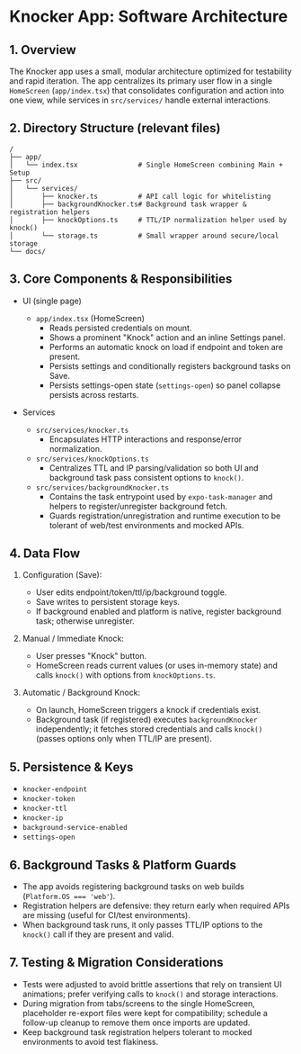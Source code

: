 # Knocker App: Software Architecture

## 1. Overview

The Knocker app uses a small, modular architecture optimized for testability and rapid iteration. The app centralizes its primary user flow in a single `HomeScreen` (`app/index.tsx`) that consolidates configuration and action into one view, while services in `src/services/` handle external interactions.

## 2. Directory Structure (relevant files)

```
/
├── app/
│   └── index.tsx               # Single HomeScreen combining Main + Setup
├── src/
│   └── services/
│       ├── knocker.ts          # API call logic for whitelisting
│       ├── backgroundKnocker.ts# Background task wrapper & registration helpers
│       ├── knockOptions.ts     # TTL/IP normalization helper used by knock()
│       └── storage.ts          # Small wrapper around secure/local storage
└── docs/
```

## 3. Core Components & Responsibilities

- UI (single page)
  - `app/index.tsx` (HomeScreen)
    - Reads persisted credentials on mount.
    - Shows a prominent "Knock" action and an inline Settings panel.
    - Performs an automatic knock on load if endpoint and token are present.
    - Persists settings and conditionally registers background tasks on Save.
    - Persists settings-open state (`settings-open`) so panel collapse persists across restarts.

- Services
  - `src/services/knocker.ts`
    - Encapsulates HTTP interactions and response/error normalization.
  - `src/services/knockOptions.ts`
    - Centralizes TTL and IP parsing/validation so both UI and background task pass consistent options to `knock()`.
  - `src/services/backgroundKnocker.ts`
    - Contains the task entrypoint used by `expo-task-manager` and helpers to register/unregister background fetch.
    - Guards registration/unregistration and runtime execution to be tolerant of web/test environments and mocked APIs.

## 4. Data Flow

1. Configuration (Save):
   - User edits endpoint/token/ttl/ip/background toggle.
   - Save writes to persistent storage keys.
   - If background enabled and platform is native, register background task; otherwise unregister.

2. Manual / Immediate Knock:
   - User presses "Knock" button.
   - HomeScreen reads current values (or uses in-memory state) and calls `knock()` with options from `knockOptions.ts`.

3. Automatic / Background Knock:
   - On launch, HomeScreen triggers a knock if credentials exist.
   - Background task (if registered) executes `backgroundKnocker` independently; it fetches stored credentials and calls `knock()` (passes options only when TTL/IP are present).

## 5. Persistence & Keys

- `knocker-endpoint`
- `knocker-token`
- `knocker-ttl`
- `knocker-ip`
- `background-service-enabled`
- `settings-open`

## 6. Background Tasks & Platform Guards

- The app avoids registering background tasks on web builds (`Platform.OS === 'web'`).
- Registration helpers are defensive: they return early when required APIs are missing (useful for CI/test environments).
- When background task runs, it only passes TTL/IP options to the `knock()` call if they are present and valid.

## 7. Testing & Migration Considerations

- Tests were adjusted to avoid brittle assertions that rely on transient UI animations; prefer verifying calls to `knock()` and storage interactions.
- During migration from tabs/screens to the single HomeScreen, placeholder re-export files were kept for compatibility; schedule a follow-up cleanup to remove them once imports are updated.
- Keep background task registration helpers tolerant to mocked environments to avoid test flakiness.
